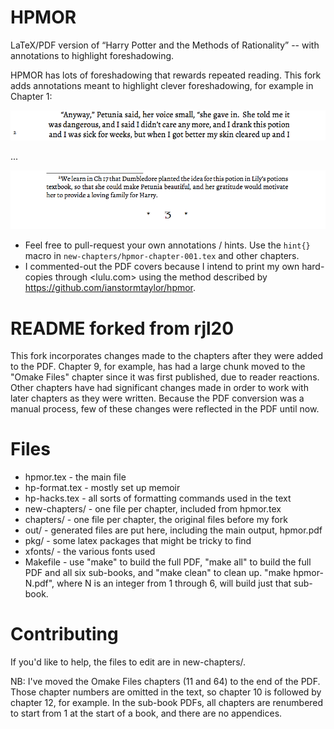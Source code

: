 HPMOR
=====

LaTeX/PDF version of “Harry Potter and the Methods of Rationality” -- with annotations to highlight foreshadowing.

HPMOR has lots of foreshadowing that rewards repeated reading. This fork adds annotations meant to highlight clever foreshadowing, for example in Chapter 1:

![Foreshadowing text](Pictures/foreshadow-ex1.png)

...

![Foreshadowing footnote](Pictures/foreshadow-ex2.png)

- Feel free to pull-request your own annotations / hints. Use the `hint{}` macro in `new-chapters/hpmor-chapter-001.tex` and other chapters.
- I commented-out the PDF covers because I intend to print my own hard-copies through <lulu.com> using the method described by  <https://github.com/ianstormtaylor/hpmor>.



README forked from rjl20
=========================


This fork incorporates changes made to the chapters after they were added to 
the PDF. Chapter 9, for example, has had a large chunk moved to the 
"Omake Files" chapter since it was first published, due to reader reactions.
Other chapters have had significant changes made in order to work with later
chapters as they were written. Because the PDF conversion was a manual process,
few of these changes were reflected in the PDF until now.


Files
=====

* hpmor.tex - the main file
* hp-format.tex - mostly set up memoir
* hp-hacks.tex - all sorts of formatting commands used in the text
* new-chapters/ - one file per chapter, included from hpmor.tex
* chapters/ - one file per chapter, the original files before my fork
* out/ - generated files are put here, including the main output, hpmor.pdf
* pkg/ - some latex packages that might be tricky to find
* xfonts/ - the various fonts used
* Makefile - use "make" to build the full PDF, "make all" to build the full PDF and all six sub-books, and "make clean" to clean up. "make hpmor-N.pdf", where N is an integer from 1 through 6, will build just that sub-book.



Contributing
============

If you'd like to help, the files to edit are in new-chapters/. 

NB: I've moved the Omake Files chapters (11 and 64) to the end of the PDF. Those chapter 
numbers are omitted in the text, so chapter 10 is followed by chapter 12, for example.
In the sub-book PDFs, all chapters are renumbered to start from 1 at the start of a book,
and there are no appendices.

